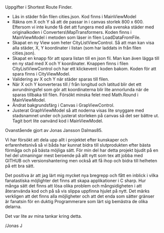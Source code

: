 Uppgifter i Shortest Route Finder.

-	Läs in städer från filen cities.json. Kod finns i MainViewModel
-	Räkna om X och Y så att de passar in i canvas storlek 800 x 600. Eftersom vi inte kunde få det att fungera med alla svenska städer med originalkoden i Converters\MapTransformers. Koden finns i MainViewModel i metoden som läser in filen LoadDataFromFile.
-	Skapat en ny View som heter CityListViewControl. Så att man kan visa alla städer, X, Y koordinater i listan (som har laddats in från filen cities.json).
-	Skapat en knapp för att spara listan till en json fil. Man kan även lägga till en ny stad med X och Y koordinater. Knappen finns i filen CityListViewControl och har ett klickevent i koden bakom. Koden för att spara finns i CityViewModel.
-	Validering av X och Y när städer sparas till filen.
-	När X och Y konverteras till / från longitud och latitud blir det ett avrundningsfel som gör att koordinaterna blir lite annorlunda när de sparas tillbaka till filen. Försökt minska felet med Math.Round i MainViewModel.
-	Ändrat bakgrundsfärg i Canvas i GrapViewControl.
-	Justerat GraphViewModel så att noderna visas lite snyggare med stadsnamnet under och justerat storleken på canvas så det ser bättre ut. Tagit bort lite oanvänd kod i MainViewModel.

Ovanstående gjort av Jonas Jansson Dalmas85. 

Vi har försökt att dela upp allt i projektet efter kunskaper och erfarenhetsnivå så vi båda har kunnat bidra till slutprodukten efter bästa förmåga och på bästa möjliga sätt.
För min del har detta projekt bjudit på en hel del utmaningar mest beroende på allt nytt som tex att jobba med GITHUB och versionshantering men också att få ihop och bidra till helheten på ett bra sätt.

Det positiva är att jag lärt mig mycket nya bregrepp och fått en inblick i vilka fanatastiska möjlighter det finns att skapa applikationer i C sharp. Hur många sätt det finns att lösa olika problem och mångsidigheten i
att återanvända kod och på så vis slippa uppfinna hjulet på nytt. Det märks verkligen att det finns alla möjligheter och att det enda som sätter gränser är fanatsin för en duktig Programmerare som lärt sig bemästra de olika delarna.

Det var lite av mina tankar kring detta.

/Jonas J
